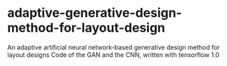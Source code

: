 # adaptive-generative-design-method-for-layout-design
An adaptive artificial neural network-based generative design method for layout designs
Code of the GAN and the CNN, written with tensorflow 1.0

